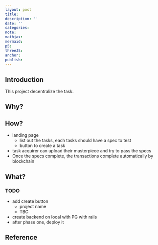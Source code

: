 ```yaml
---
layout: post
title:
description: ''
date: ''
categories:
note:
mathjax:
mermaid:
p5:
threeJS:
anchor:
publish:
---
```


## Introduction

This project decentralize the task.

## Why?

## How?

* landing page
  * list out the tasks, each tasks should have a spec to test
  * button to create a task
* task acquirer can upload their masterpiece and try to pass the specs
* Once the specs complete, the transactions complete automatically by blockchain

## What?

### TODO

* add create button
  * project name
  * TBC
* create backend on local with PG with rails
* after phase one, deploy it

## Reference
